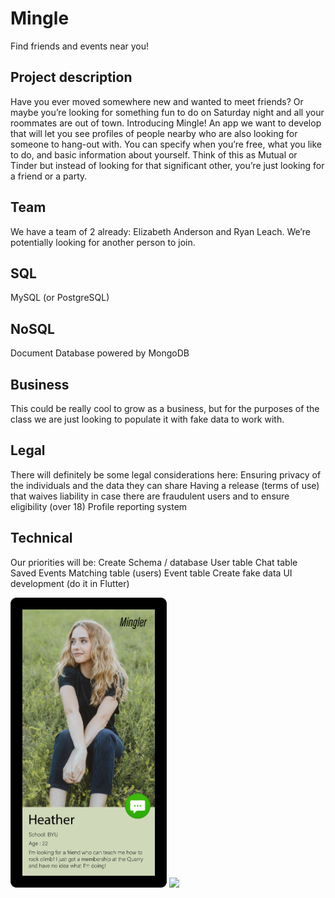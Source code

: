 # Mingle

Find friends and events near you!

## Project description
Have you ever moved somewhere new and wanted to meet friends? Or maybe you’re looking for something fun to do on Saturday night and all your roommates are out of town. Introducing Mingle! An app we want to develop that will let you see profiles of people nearby who are also looking for someone to hang-out with. You can specify when you’re free, what you like to do, and basic information about yourself. Think of this as Mutual or Tinder but instead of looking for that significant other, you’re just looking for a friend or a party. 

## Team
We have a team of 2 already: Elizabeth Anderson and Ryan Leach. We’re potentially looking for another person to join.

## SQL
MySQL (or PostgreSQL) 

## NoSQL
Document Database powered by MongoDB

## Business
This could be really cool to grow as a business, but for the purposes of the class we are just looking to populate it with fake data to work with.

## Legal
There will definitely be some legal considerations here:
Ensuring privacy of the individuals and the data they can share
Having a release (terms of use) that waives liability in case there are fraudulent users and to ensure eligibility (over 18) 
Profile reporting system

## Technical
Our priorities will be:
Create Schema / database
User table 
Chat table
Saved Events
Matching table (users)
Event table
Create fake data 
UI development (do it in Flutter) 

<img src="/Images/Mingler.png" width="250" />
<img src="/Images/minglerevent.png'" width="250" />


